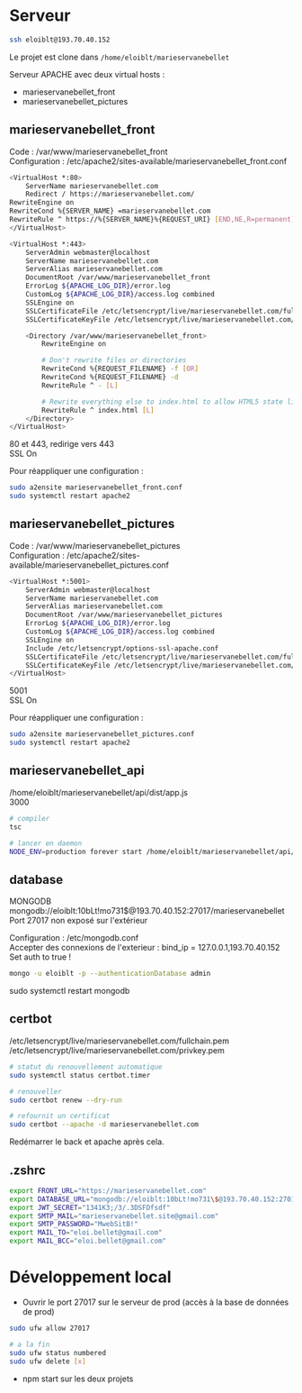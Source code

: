 # Serveur

```sh
ssh eloiblt@193.70.40.152
```

Le projet est clone dans `/home/eloiblt/marieservanebellet`  

Serveur APACHE avec deux virtual hosts : 
- marieservanebellet_front
- marieservanebellet_pictures

## marieservanebellet_front

Code : /var/www/marieservanebellet_front  
Configuration : /etc/apache2/sites-available/marieservanebellet_front.conf  

```sh
<VirtualHost *:80>
    ServerName marieservanebellet.com
    Redirect / https://marieservanebellet.com/
RewriteEngine on
RewriteCond %{SERVER_NAME} =marieservanebellet.com
RewriteRule ^ https://%{SERVER_NAME}%{REQUEST_URI} [END,NE,R=permanent]
</VirtualHost>

<VirtualHost *:443>
    ServerAdmin webmaster@localhost
    ServerName marieservanebellet.com
    ServerAlias marieservanebellet.com
    DocumentRoot /var/www/marieservanebellet_front
    ErrorLog ${APACHE_LOG_DIR}/error.log
    CustomLog ${APACHE_LOG_DIR}/access.log combined
    SSLEngine on
    SSLCertificateFile /etc/letsencrypt/live/marieservanebellet.com/fullchain.pem
    SSLCertificateKeyFile /etc/letsencrypt/live/marieservanebellet.com/privkey.pem

    <Directory /var/www/marieservanebellet_front>
        RewriteEngine on

        # Don't rewrite files or directories
        RewriteCond %{REQUEST_FILENAME} -f [OR]
        RewriteCond %{REQUEST_FILENAME} -d
        RewriteRule ^ - [L]

        # Rewrite everything else to index.html to allow HTML5 state links
        RewriteRule ^ index.html [L]
    </Directory>
</VirtualHost>
```

80 et 443, redirige vers 443  
SSL On  

Pour réappliquer une configuration : 

```sh
sudo a2ensite marieservanebellet_front.conf
sudo systemctl restart apache2
```

## marieservanebellet_pictures

Code : /var/www/marieservanebellet_pictures  
Configuration : /etc/apache2/sites-available/marieservanebellet_pictures.conf  

```sh
<VirtualHost *:5001>
    ServerAdmin webmaster@localhost
    ServerName marieservanebellet.com
    ServerAlias marieservanebellet.com
    DocumentRoot /var/www/marieservanebellet_pictures
    ErrorLog ${APACHE_LOG_DIR}/error.log
    CustomLog ${APACHE_LOG_DIR}/access.log combined
    SSLEngine on
    Include /etc/letsencrypt/options-ssl-apache.conf
    SSLCertificateFile /etc/letsencrypt/live/marieservanebellet.com/fullchain.pem
    SSLCertificateKeyFile /etc/letsencrypt/live/marieservanebellet.com/privkey.pem
</VirtualHost>
```

5001  
SSL On

Pour réappliquer une configuration : 

```sh
sudo a2ensite marieservanebellet_pictures.conf
sudo systemctl restart apache2
```

## marieservanebellet_api

/home/eloiblt/marieservanebellet/api/dist/app.js  
3000  

```sh
# compiler
tsc

# lancer en daemon
NODE_ENV=production forever start /home/eloiblt/marieservanebellet/api/dist/app.js  
```

## database

MONGODB  
mongodb://eloiblt:10bLt!mo731$@193.70.40.152:27017/marieservanebellet  
Port 27017 non exposé sur l'extérieur  

Configuration : /etc/mongodb.conf  
Accepter des connexions de l'exterieur : bind_ip = 127.0.0.1,193.70.40.152  
Set auth to true !  

```sh
mongo -u eloiblt -p --authenticationDatabase admin
```

sudo systemctl restart mongodb

## certbot

/etc/letsencrypt/live/marieservanebellet.com/fullchain.pem
/etc/letsencrypt/live/marieservanebellet.com/privkey.pem

```sh
# statut du renouvellement automatique
sudo systemctl status certbot.timer

# renouveller
sudo certbot renew --dry-run

# refournit un certificat
sudo certbot --apache -d marieservanebellet.com
```

Redémarrer le back et apache après cela. 

## .zshrc

```sh
export FRONT_URL="https://marieservanebellet.com"
export DATABASE_URL="mongodb://eloiblt:10bLt!mo731\$@193.70.40.152:27017/marieservanebellet"
export JWT_SECRET="1341K3;/3/.3DSFDfsdf"
export SMTP_MAIL="marieservanebellet.site@gmail.com"
export SMTP_PASSWORD="MwebSitB!"
export MAIL_TO="eloi.bellet@gmail.com"
export MAIL_BCC="eloi.bellet@gmail.com"
```

# Développement local

- Ouvrir le port 27017 sur le serveur de prod (accès à la base de données de prod)

```sh
sudo ufw allow 27017

# a la fin
sudo ufw status numbered
sudo ufw delete [x]
```

- npm start sur les deux projets


